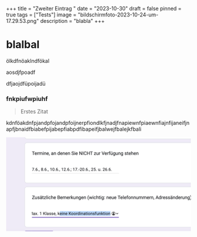 +++
title = "Zweiter Eintrag "
date = "2023-10-30"
draft = false
pinned = true
tags = ["Tests"]
image = "bildschirmfoto-2023-10-24-um-17.29.53.png"
description = "blabla"
+++
# blalbal

ölkdfnöaklndfökal

aosdjfpoadf

dfjaojdfüpoijadü

### fnkpiufwpiuhf

> Erstes Zitat 

kdnföakdnfpjandpfojandpfoijnerpfiondlkfjnadjfnapiewnfpiaewnfiajnfijaneifjnapfjbnaidfbiabefpijabepfiabpdfibapeifjbalwejfbalejkfbali

![dieses bild ist doof](bildschirmfoto-2023-10-24-um-17.29.53.png "Doofes Bild")